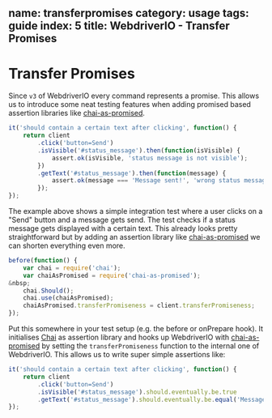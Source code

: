 name: transferpromises
category: usage
tags: guide
index: 5
title: WebdriverIO - Transfer Promises
---

Transfer Promises
=================

Since `v3` of WebdriverIO every command represents a promise. This allows us to introduce some neat
testing features when adding promised based assertion libraries like [chai-as-promised](https://github.com/domenic/chai-as-promised/).

```js
it('should contain a certain text after clicking', function() {
    return client
        .click('button=Send')
        .isVisible('#status_message').then(function(isVisible) {
            assert.ok(isVisible, 'status message is not visible');
        })
        .getText('#status_message').then(function(message) {
            assert.ok(message === 'Message sent!', 'wrong status message');
        });
});
```

The example above shows a simple integration test where a user clicks on a "Send" button and a message
gets send. The test checks if a status message gets displayed with a certain text. This already looks
pretty straightforward but by adding an assertion library like [chai-as-promised](https://github.com/domenic/chai-as-promised/)
we can shorten everything even more.

```js
before(function() {
    var chai = require('chai');
    var chaiAsPromised = require('chai-as-promised');
&nbsp;
    chai.Should();
    chai.use(chaiAsPromised);
    chaiAsPromised.transferPromiseness = client.transferPromiseness;
});
```

Put this somewhere in your test setup (e.g. the before or onPrepare hook). It initialises [Chai](http://chaijs.com/)
as assertion library and hooks up WebdriverIO with [chai-as-promised](https://github.com/domenic/chai-as-promised/)
by setting the `transferPromiseness` function to the internal one of WebdriverIO. This allows us to write
super simple assertions like:

```js
it('should contain a certain text after clicking', function() {
    return client
        .click('button=Send')
        .isVisible('#status_message').should.eventually.be.true
        .getText('#status_message').should.eventually.be.equal('Message sent!');
});
```
